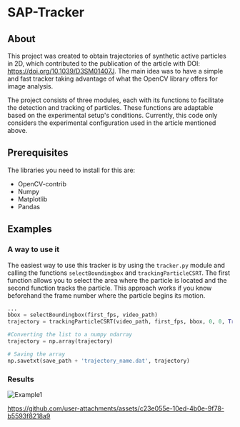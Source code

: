 # SAP-Tracker

## About <a name = "about"></a>
This project was created to obtain trajectories of synthetic active particles in 2D, which contributed to the publication of the article with DOI: https://doi.org/10.1039/D3SM01407J. The main idea was to have a simple and fast tracker taking advantage of what the OpenCV library offers for image analysis.

The project consists of three modules, each with its functions to facilitate the detection and tracking of particles. These functions are adaptable based on the experimental setup's conditions. Currently, this code only considers the experimental configuration used in the article mentioned above.

## Prerequisites
The libraries you need to install for this are:
- OpenCV-contrib
- Numpy
- Matplotlib
- Pandas

## Examples
### A way to use it
The easiest way to use this tracker is by using the `tracker.py` module and calling the functions `selectBoundingbox` and `trackingParticleCSRT`.
The first function allows you to select the area where the particle is located and the second function tracks the particle. This approach works if you know beforehand the
frame number where the particle begins its motion.

```python
...
bbox = selectBoundingbox(first_fps, video_path)
trajectory = trackingParticleCSRT(video_path, first_fps, bbox, 0, 0, True)

#Converting the list to a numpy ndarray
trajectory = np.array(trajectory)

# Saving the array
np.savetxt(save_path + 'trajectory_name.dat', trajectory)

```

### Results
![Example1](https://github.com/user-attachments/assets/02d2e87e-b920-4093-b725-f9e3e60e795e)



https://github.com/user-attachments/assets/c23e055e-10ed-4b0e-9f78-b5593f8218a9

